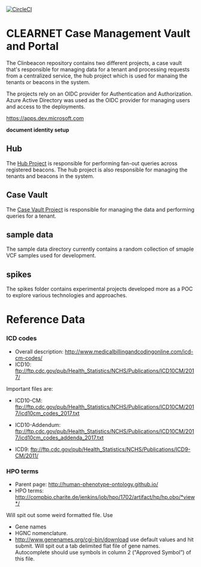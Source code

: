 [![CircleCI](https://circleci.com/gh/ClinGen/clinbeacon.svg?style=svg)](https://circleci.com/gh/ClinGen/clinbeacon)

# CLEARNET Case Management Vault and Portal

The Clinbeacon repository contains two different projects, a case vault that's responsible for managing data for a tenant and processing requests from a centralized service, the hub project which is used for manaing the tenants or beacons in the system.

The projects rely on an OIDC provider for Authentication and Authorization. Azure Active Directory was used as the OIDC provider for managing users and access to the deployments.

https://apps.dev.microsoft.com

__document identity setup__

## Hub
The [Hub Project](https://github.com/ClinGen/clinbeacon/tree/master/hub) is responsible for performing fan-out queries across registered beacons. The hub project is also responsible for managing the tenants and beacons in the system.

## Case Vault
The [Case Vault Project](https://github.com/ClinGen/clinbeacon/tree/master/casevault) is responsible for managing the data and performing queries for a tenant.

## sample data
The sample data directory currently contains a random collection of smaple VCF samples used for development.

## spikes
The spikes folder contains experimental projects developed more as a POC to explore various technologies and approaches.

# Reference Data

### ICD codes

- Overall description: http://www.medicalbillingandcodingonline.com/icd-cm-codes/
- ICD10: ftp://ftp.cdc.gov/pub/Health_Statistics/NCHS/Publications/ICD10CM/2017/

Important files are:
- ICD10-CM: ftp://ftp.cdc.gov/pub/Health_Statistics/NCHS/Publications/ICD10CM/2017/icd10cm_codes_2017.txt 
- ICD10-Addendum: ftp://ftp.cdc.gov/pub/Health_Statistics/NCHS/Publications/ICD10CM/2017/icd10cm_codes_addenda_2017.txt 

- ICD9: ftp://ftp.cdc.gov/pub/Health_Statistics/NCHS/Publications/ICD9-CM/2011/ 

### HPO terms

- Parent page: http://human-phenotype-ontology.github.io/ 
- HPO terms: http://compbio.charite.de/jenkins/job/hpo/1702/artifact/hp/hp.obo/*view*/ 

Will spit out some weird formatted file. Use 

- Gene names
- HGNC nomenclature.
- http://www.genenames.org/cgi-bin/download use default values and hit submit. Will spit out a tab delimited flat file of gene names. Autocomplete should use symbols in column 2 ("Approved Symbol”) of this file.
